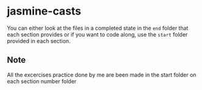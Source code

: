 # jasmine-casts

You can either look at the files in a completed state in the `end` folder that each section provides or if you want to code along, use the `start` folder provided in each section.

## Note

All the excercises practice done by me are been made in the start folder on each section number folder
